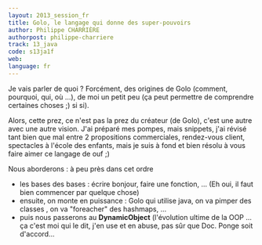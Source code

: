```yaml
---
layout: 2013_session_fr
title: Golo, le langage qui donne des super-pouvoirs
author: Philippe CHARRIÈRE
authorpost: philippe-charriere
track: 13_java
code: s13ja1f
web: 
language: fr
---
```


Je vais parler de quoi ? Forcément, des origines de Golo (comment, pourquoi, qui, où ...), de moi un petit peu (ça peut permettre de comprendre certaines choses ;) si si).

Alors, cette prez, ce n'est pas la prez du créateur (de Golo), c'est une autre avec une autre vision. J'ai préparé mes pompes, mais snippets, j'ai révisé tant bien que mal entre 2 propositions commerciales, rendez-vous client, spectacles à l'école des enfants, mais je suis à fond et bien résolu à vous faire aimer ce langage de ouf ;) 

Nous aborderons : à peu près dans cet ordre

- les bases des bases : écrire bonjour, faire une fonction, ... (Eh oui, il faut bien commencer par quelque chose)
- ensuite, on monte en puissance : Golo qui utilise java, on va pimper des classes , on va "foreacher" des hashmaps, ...
- puis nous passerons au **DynamicObject** (l'évolution ultime de la OOP ... ça c'est moi qui le dit, j'en use et en abuse, pas sûr que Doc. Ponge soit d'accord...